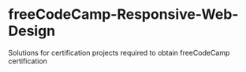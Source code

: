 # freeCodeCamp-Responsive-Web-Design
Solutions for certification projects required to obtain freeCodeCamp certification
